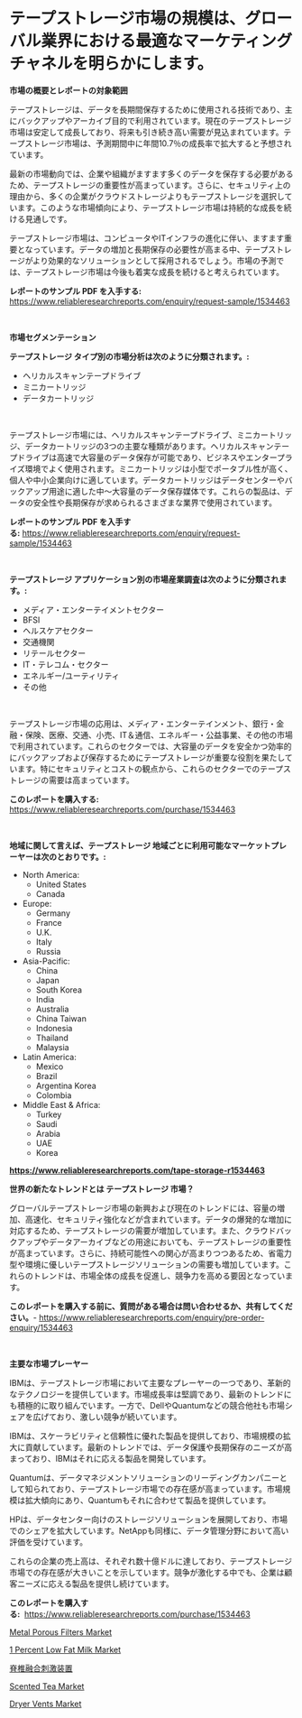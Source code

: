<p><h1>テープストレージ市場の規模は、グローバル業界における最適なマーケティングチャネルを明らかにします。</h1></p><p><strong>市場の概要とレポートの対象範囲</strong></p>
<p><p>テープストレージは、データを長期間保存するために使用される技術であり、主にバックアップやアーカイブ目的で利用されています。現在のテープストレージ市場は安定して成長しており、将来も引き続き高い需要が見込まれています。テープストレージ市場は、予測期間中に年間10.7％の成長率で拡大すると予想されています。</p><p>最新の市場動向では、企業や組織がますます多くのデータを保存する必要があるため、テープストレージの重要性が高まっています。さらに、セキュリティ上の理由から、多くの企業がクラウドストレージよりもテープストレージを選択しています。このような市場傾向により、テープストレージ市場は持続的な成長を続ける見通しです。</p><p>テープストレージ市場は、コンピュータやITインフラの進化に伴い、ますます重要となっています。データの増加と長期保存の必要性が高まる中、テープストレージがより効果的なソリューションとして採用されるでしょう。市場の予測では、テープストレージ市場は今後も着実な成長を続けると考えられています。</p></p>
<p><strong>レポートのサンプル PDF を入手する:</strong> <a href="https://www.reliableresearchreports.com/enquiry/request-sample/1534463">https://www.reliableresearchreports.com/enquiry/request-sample/1534463</a></p>
<p>&nbsp;</p>
<p><strong>市場セグメンテーション</strong></p>
<p><strong>テープストレージ タイプ別の市場分析は次のように分類されます。:</strong></p>
<p><ul><li>ヘリカルスキャンテープドライブ</li><li>ミニカートリッジ</li><li>データカートリッジ</li></ul></p>
<p>&nbsp;</p>
<p><p>テープストレージ市場には、ヘリカルスキャンテープドライブ、ミニカートリッジ、データカートリッジの3つの主要な種類があります。ヘリカルスキャンテープドライブは高速で大容量のデータ保存が可能であり、ビジネスやエンタープライズ環境でよく使用されます。ミニカートリッジは小型でポータブル性が高く、個人や中小企業向けに適しています。データカートリッジはデータセンターやバックアップ用途に適した中～大容量のデータ保存媒体です。これらの製品は、データの安全性や長期保存が求められるさまざまな業界で使用されています。</p></p>
<p><strong>レポートのサンプル PDF を入手する:</strong>&nbsp;<a href="https://www.reliableresearchreports.com/enquiry/request-sample/1534463">https://www.reliableresearchreports.com/enquiry/request-sample/1534463</a></p>
<p>&nbsp;</p>
<p><strong> テープストレージ アプリケーション別の市場産業調査は次のように分類されます。:</strong></p>
<p><ul><li>メディア・エンターテイメントセクター</li><li>BFSI</li><li>ヘルスケアセクター</li><li>交通機関</li><li>リテールセクター</li><li>IT・テレコム・セクター</li><li>エネルギー/ユーティリティ</li><li>その他</li></ul></p>
<p>&nbsp;</p>
<p><p>テープストレージ市場の応用は、メディア・エンターテインメント、銀行・金融・保険、医療、交通、小売、IT＆通信、エネルギー・公益事業、その他の市場で利用されています。これらのセクターでは、大容量のデータを安全かつ効率的にバックアップおよび保存するためにテープストレージが重要な役割を果たしています。特にセキュリティとコストの観点から、これらのセクターでのテープストレージの需要は高まっています。</p></p>
<p><strong>このレポートを購入する:</strong>&nbsp; <a href="https://www.reliableresearchreports.com/purchase/1534463">https://www.reliableresearchreports.com/purchase/1534463</a></p>
<p>&nbsp;</p>
<p><strong>地域に関して言えば、テープストレージ 地域ごとに利用可能なマーケットプレーヤーは次のとおりです。:</strong></p>
<p><ul>
    <li>
        North America:
        <ul>
            <li>United States</li>
            <li>Canada</li>
        </ul>
    </li>
    <li>
        Europe:
        <ul>
            <li>Germany</li>
            <li>France</li>
            <li>U.K.</li>
            <li>Italy</li>
            <li>Russia</li>
        </ul>
    </li>
    <li>
        Asia-Pacific:
        <ul>
            <li>China</li>
            <li>Japan</li>
            <li>South Korea</li>
            <li>India</li>
            <li>Australia</li>
            <li>China Taiwan</li>
            <li>Indonesia</li>
            <li>Thailand</li>
            <li>Malaysia</li>
        </ul>
    </li>
    <li>
        Latin America:
        <ul>
            <li>Mexico</li>
            <li>Brazil</li>
            <li>Argentina Korea</li>
            <li>Colombia</li>
        </ul>
    </li>
    <li>
        Middle East & Africa:
        <ul>
            <li>Turkey</li>
            <li>Saudi</li>
            <li>Arabia</li>
            <li>UAE</li>
            <li>Korea</li>
        </ul>
    </li>
    </ul></p>
<p><strong><a href="https://www.reliableresearchreports.com/tape-storage-r1534463">https://www.reliableresearchreports.com/tape-storage-r1534463</a></strong>&nbsp;</p>
<p><strong>世界の新たなトレンドとは テープストレージ 市場？</strong></p>
<p><p>グローバルテープストレージ市場の新興および現在のトレンドには、容量の増加、高速化、セキュリティ強化などが含まれています。データの爆発的な増加に対応するため、テープストレージの需要が増加しています。また、クラウドバックアップやデータアーカイブなどの用途においても、テープストレージの重要性が高まっています。さらに、持続可能性への関心が高まりつつあるため、省電力型や環境に優しいテープストレージソリューションの需要も増加しています。これらのトレンドは、市場全体の成長を促進し、競争力を高める要因となっています。</p></p>
<p><strong>このレポートを購入する前に、質問がある場合は問い合わせるか、共有してください。</strong>- <a href="https://www.reliableresearchreports.com/enquiry/pre-order-enquiry/1534463">https://www.reliableresearchreports.com/enquiry/pre-order-enquiry/1534463</a></p>
<p>&nbsp;</p>
<p><strong>主要な市場プレーヤー</strong></p>
<p><p>IBMは、テープストレージ市場において主要なプレーヤーの一つであり、革新的なテクノロジーを提供しています。市場成長率は堅調であり、最新のトレンドにも積極的に取り組んでいます。一方で、DellやQuantumなどの競合他社も市場シェアを広げており、激しい競争が続いています。</p><p>IBMは、スケーラビリティと信頼性に優れた製品を提供しており、市場規模の拡大に貢献しています。最新のトレンドでは、データ保護や長期保存のニーズが高まっており、IBMはそれに応える製品を開発しています。</p><p>Quantumは、データマネジメントソリューションのリーディングカンパニーとして知られており、テープストレージ市場での存在感が高まっています。市場規模は拡大傾向にあり、Quantumもそれに合わせて製品を提供しています。</p><p>HPは、データセンター向けのストレージソリューションを展開しており、市場でのシェアを拡大しています。NetAppも同様に、データ管理分野において高い評価を受けています。</p><p>これらの企業の売上高は、それぞれ数十億ドルに達しており、テープストレージ市場での存在感が大きいことを示しています。競争が激化する中でも、企業は顧客ニーズに応える製品を提供し続けています。</p></p>
<p><strong>このレポートを購入する:</strong>&nbsp;&nbsp;<a href="https://www.reliableresearchreports.com/purchase/1534463">https://www.reliableresearchreports.com/purchase/1534463</a></p>
<p><p><a href="https://issuu.com/reportprime-2/docs/metal-porous-filters-market-size-2030.pptx">Metal Porous Filters Market</a></p><p><a href="https://github.com/dimitrishawkinswaynenp91rgz/Market-Research-Report-List-2/blob/main/1-percent-low-fat-milk-market.md">1 Percent Low Fat Milk Market</a></p><p><a href="https://medium.com/@henriettemills1/%E8%84%8A%E6%A4%8E%E8%9E%8D%E5%90%88%E5%88%BA%E6%BF%80%E5%99%A8%E5%B8%82%E5%A0%B4%E3%83%A1%E3%83%88%E3%83%AA%E3%82%AF%E3%82%B9%E3%81%AE%E3%83%87%E3%82%B3%E3%83%BC%E3%83%87%E3%82%A3%E3%83%B3%E3%82%B0-%E5%B8%82%E5%A0%B4%E3%82%B7%E3%82%A7%E3%82%A2-%E3%83%88%E3%83%AC%E3%83%B3%E3%83%89-%E6%88%90%E9%95%B7%E3%83%91%E3%82%BF%E3%83%BC%E3%83%B3-e71667628ec3">脊椎融合刺激装置</a></p><p><a href="https://github.com/changoleonlaverguenzanoexiste/Market-Research-Report-List-2/blob/main/scented-tea-market.md">Scented Tea Market</a></p><p><a href="https://view.publitas.com/reportprime-1/dryer-vents-market-size-market-trends-and-growth-outlook-forecasted-for-period-from-2024-to-2031/">Dryer Vents Market</a></p></p>
